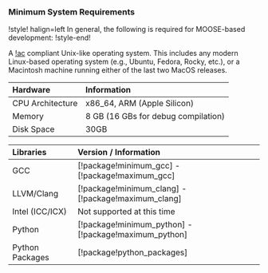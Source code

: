 ### Minimum System Requirements

!style! halign=left
In general, the following is required for MOOSE-based development:
!style-end!

A [!ac](POSIX) compliant Unix-like operating system. This includes any modern Linux-based operating
system (e.g., Ubuntu, Fedora, Rocky, etc.), or a Macintosh machine running either of the last two
MacOS releases.

| Hardware | Information |
| :- | :- |
| CPU Architecture | x86_64, ARM (Apple Silicon) |
| Memory | 8 GB (16 GBs for debug compilation) |
| Disk Space | 30GB |

<!-- comment to force MooseDocs to separate the tables -->

| Libraries | Version / Information |
| :- | :- |
| GCC | [!package!minimum_gcc] - [!package!maximum_gcc] |
| LLVM/Clang | [!package!minimum_clang] - [!package!maximum_clang] |
| Intel (ICC/ICX) | Not supported at this time |
| Python | [!package!minimum_python] - [!package!maximum_python] |
| Python Packages | [!package!python_packages] |
